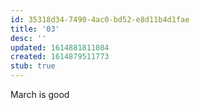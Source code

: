 ```yaml
---
id: 35318d34-7490-4ac0-bd52-e8d11b4d1fae
title: '03'
desc: ''
updated: 1614881811084
created: 1614879511773
stub: true
---
```


March is good